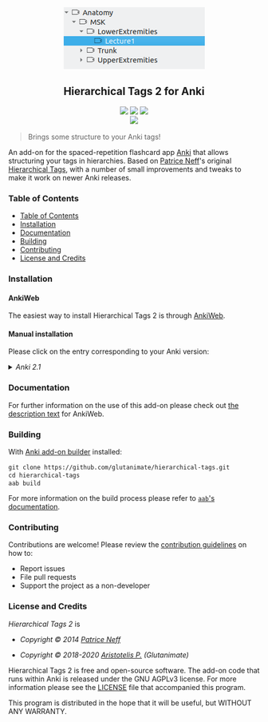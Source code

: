 <p align="center"><img src="screenshots/screenshot.png"></p>

<h2 align="center">Hierarchical Tags 2 for Anki</h2>

<p align="center">
<a title="Latest (pre-)release" href="https://github.com/glutanimate/hierarchical-tags/releases"><img src ="https://img.shields.io/github/release-pre/glutanimate/hierarchical-tags.svg?colorB=brightgreen"></a>
<a title="License: GNU AGPLv3" href="https://github.com/glutanimate/hierarchical-tags/blob/master/LICENSE"><img  src="https://img.shields.io/badge/license-GNU AGPLv3-green.svg"></a>
<a title="Rate on AnkiWeb" href="https://ankiweb.net/shared/info/1722658993"><img src="https://glutanimate.com/logos/ankiweb-rate.svg"></a>
<br>
<a title="Follow me on Twitter" href="https://twitter.com/intent/user?screen_name=glutanimate"><img src="https://img.shields.io/twitter/follow/glutanimate.svg"></a>
</p>

> Brings some structure to your Anki tags!

An add-on for the spaced-repetition flashcard app [Anki](https://apps.ankiweb.net/) that allows structuring your tags in hierarchies. Based on [Patrice Neff](https://patrice.ch/)'s original [Hierarchical Tags](https://ankiweb.net/shared/info/1089921461), with a number of small improvements and tweaks to make it work on newer Anki releases.

### Table of Contents

<!-- MarkdownTOC -->

- [Table of Contents](#table-of-contents)
- [Installation](#installation)
- [Documentation](#documentation)
- [Building](#building)
- [Contributing](#contributing)
- [License and Credits](#license-and-credits)

<!-- /MarkdownTOC -->

### Installation

#### AnkiWeb <!-- omit in toc -->

The easiest way to install Hierarchical Tags 2 is through [AnkiWeb](https://ankiweb.net/shared/info/594329229).

#### Manual installation <!-- omit in toc -->

Please click on the entry corresponding to your Anki version:

<details>

<summary><i>Anki 2.1</i></summary>

1. Make sure you have the [latest version](https://apps.ankiweb.net/#download) of Anki 2.1 installed. Earlier releases (e.g. found in various Linux distros) do not support `.ankiaddon` packages.
2. Download the latest `.ankiaddon` package from the [releases tab](https://github.com/glutanimate/hierarchical-tags/releases) (you might need to click on *Assets* below the description to reveal the download links)
3. From Anki's main window, head to *Tools* → *Add-ons*
4. Drag-and-drop the `.ankiaddon` package onto the add-ons list
5. Restart Anki

</details>

### Documentation

For further information on the use of this add-on please check out [the description text](docs/description.md) for AnkiWeb.

### Building

With [Anki add-on builder](https://github.com/glutanimate/anki-addon-builder/) installed:

    git clone https://github.com/glutanimate/hierarchical-tags.git
    cd hierarchical-tags
    aab build

For more information on the build process please refer to [`aab`'s documentation](https://github.com/glutanimate/anki-addon-builder/#usage).

### Contributing

Contributions are welcome! Please review the [contribution guidelines](./CONTRIBUTING.md) on how to:

- Report issues
- File pull requests
- Support the project as a non-developer

### License and Credits

*Hierarchical Tags 2* is

- *Copyright © 2014 [Patrice Neff](http://patrice.ch/)*

- *Copyright © 2018-2020 [Aristotelis P.](https://glutanimate.com/) (Glutanimate)*

Hierarchical Tags 2 is free and open-source software. The add-on code that runs within Anki is released under the GNU AGPLv3 license. For more information please see the [LICENSE](https://github.com/glutanimate/hierarchical-tags/blob/master/LICENSE) file that accompanied this program.

This program is distributed in the hope that it will be useful, but WITHOUT ANY WARRANTY.
